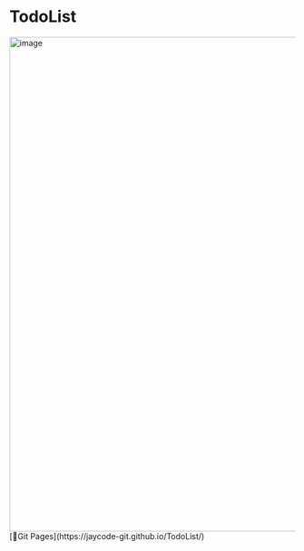 # TodoList

<img width="873" alt="image" src="https://user-images.githubusercontent.com/22652668/232813761-ea536b9c-d9af-4ff9-b8d7-92e56cee54b0.png">
[🔗Git Pages](https://jaycode-git.github.io/TodoList/)

